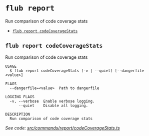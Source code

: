 `flub report`
=============

Run comparison of code coverage stats

* [`flub report codeCoverageStats`](#flub-report-codecoveragestats)

## `flub report codeCoverageStats`

Run comparison of code coverage stats

```
USAGE
  $ flub report codeCoverageStats [-v | --quiet] [--dangerfile <value>]

FLAGS
  --dangerfile=<value>  Path to dangerfile

LOGGING FLAGS
  -v, --verbose  Enable verbose logging.
      --quiet    Disable all logging.

DESCRIPTION
  Run comparison of code coverage stats
```

_See code: [src/commands/report/codeCoverageStats.ts](https://github.com/microsoft/FluidFramework/blob/main/build-tools/packages/build-cli/src/commands/report/codeCoverageStats.ts)_
